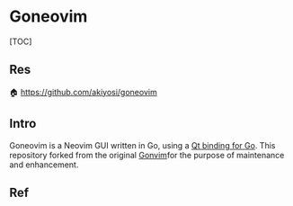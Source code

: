 # Goneovim

[TOC]



## Res
🏠 https://github.com/akiyosi/goneovim



## Intro
Goneovim is a Neovim GUI written in Go, using a [Qt binding for Go](https://github.com/therecipe/qt). This repository forked from the original [Gonvim](https://github.com/dzhou121/gonvim)for the purpose of maintenance and enhancement.



## Ref

